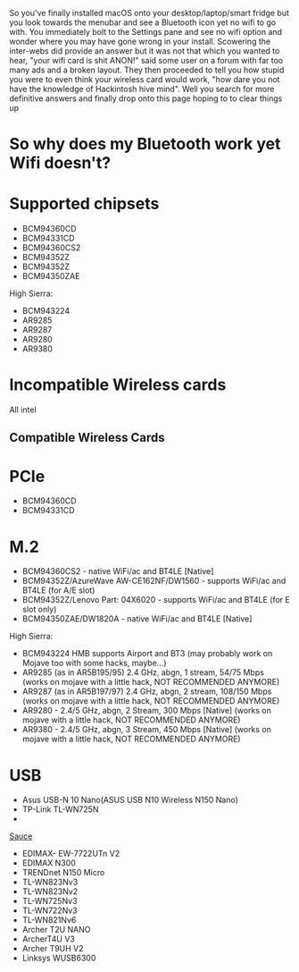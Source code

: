 So you've finally installed macOS onto your desktop/laptop/smart fridge but you look towards the menubar and see a Bluetooth icon yet no wifi to go with. You immediately bolt to the Settings pane and see no wifi option and wonder where you may have gone wrong in your install. Scowering the inter-webs did provide an answer but it was not that which you wanted to hear, "your wifi card is shit ANON!" said some user on a forum with far too many ads and a broken layout. They then proceeded to tell you how stupid you were to even think your wireless card would work, "how dare you not have the knowledge of Hackintosh hive mind". Well you search for more definitive answers and finally drop onto this page hoping to to clear things up

# So why does my Bluetooth work yet Wifi doesn't?


# Supported chipsets

* BCM94360CD
* BCM94331CD
* BCM94360CS2
* BCM94352Z
* BCM94352Z
* BCM94350ZAE

High Sierra:

* BCM943224
* AR9285
* AR9287
* AR9280
* AR9380

# Incompatible Wireless cards

All intel

## Compatible Wireless Cards

# PCIe

* BCM94360CD
* BCM94331CD

# M.2

* BCM94360CS2 - native WiFi/ac and BT4LE [Native]
* BCM94352Z/AzureWave AW-CE162NF/DW1560 - supports WiFi/ac and BT4LE (for A/E slot)
* BCM94352Z/Lenovo Part: 04X6020 - supports WiFi/ac and BT4LE (for E slot only)
* BCM94350ZAE/DW1820A - native WiFi/ac and BT4LE [Native]


High Sierra: 

* BCM943224 HMB supports Airport and BT3 (may probably work on Mojave too with some hacks, maybe...)
* AR9285 (as in AR5B195/95) 2.4 GHz, abgn, 1 stream, 54/75 Mbps (works on mojave with a little hack, NOT RECOMMENDED ANYMORE)
* AR9287 (as in AR5B197/97) 2.4 GHz, abgn, 2 stream, 108/150 Mbps (works on mojave with a little hack, NOT RECOMMENDED ANYMORE)
* AR9280 - 2.4/5 GHz, abgn, 2 Stream, 300 Mbps [Native] (works on mojave with a little hack, NOT RECOMMENDED ANYMORE)
* AR9380 - 2.4/5 GHz, abgn, 3 Stream, 450 Mbps [Native] (works on mojave with a little hack, NOT RECOMMENDED ANYMORE)

# USB

* Asus USB-N 10 Nano(ASUS USB N10 Wireless N150 Nano)
* TP-Link TL-WN725N
* 

[Sauce](https://github.com/chris1111/Wireless-USB-Adapter-Clover)
* EDIMAX- EW-7722UTn V2
* EDIMAX N300
* TRENDnet N150 Micro
* TL-WN823Nv3
* TL-WN823Nv2
* TL-WN725Nv3
* TL-WN722Nv3
* TL-WN821Nv6
* Archer T2U NANO
* ArcherT4U V3
* Archer T9UH V2
* Linksys WUSB6300
